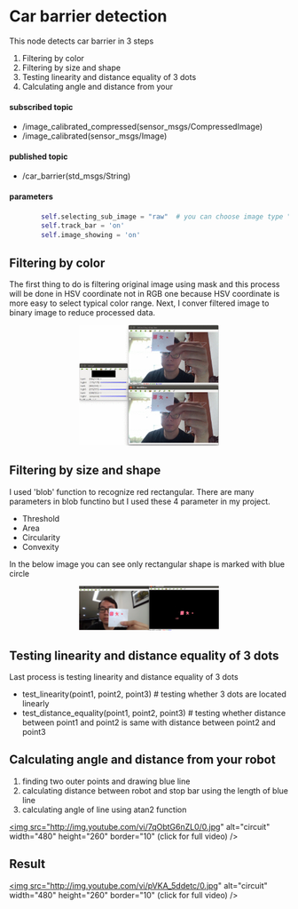 # Car barrier detection


This node detects car barrier in 3 steps
 1. Filtering by color
 2. Filtering by size and shape
 3. Testing linearity and distance equality of 3 dots
 4. Calculating angle and distance from your 

#### subscribed topic
 * /image_calibrated_compressed(sensor_msgs/CompressedImage)
 * /image_calibrated(sensor_msgs/Image)
#### published topic
 * /car_barrier(std_msgs/String)
#### parameters
```python
        self.selecting_sub_image = "raw"  # you can choose image type "compressed", "raw"
        self.track_bar = 'on'
        self.image_showing = 'on'
```

## Filtering by color
The first thing to do is filtering original image using mask and this process will be done in HSV coordinate not in RGB one because HSV coordinate is more easy to select typical color range. Next, I conver filtered image to binary image to reduce processed data.


<p align="center">
 <img src="https://github.com/Kihoon0716/self_driving-loading/blob/master/img/1.gif?raw=true" alt="Overview" width="50%" height="50%">
</p>

## Filtering by size and shape
I used 'blob' function to recognize red rectangular. There are many parameters in blob functino but I used these 4 parameter in my project.
 * Threshold
 * Area
 * Circularity
 * Convexity

In the below image you can see only rectangular shape is marked with blue circle
<p align="center">
 <img src="https://github.com/Kihoon0716/self_driving-loading/blob/master/img/1.png?raw=true" alt="Overview" width="50%" height="50%">
</p>

## Testing linearity and distance equality of 3 dots
Last process is testing linearity and distance equality of 3 dots

 * test_linearity(point1, point2, point3) # testing whether 3 dots are located linearly
 * test_distance_equality(point1, point2, point3) # testing whether distance between point1 and point2 is same with distance between point2 and point3

## Calculating angle and distance from your robot
 1.  finding two outer points and drawing blue line
 2.  calculating distance between robot and stop bar using the length of blue line
 3.  calculating angle of line using atan2 function

<a href="https://www.youtube.com/embed/7qObtG6nZL0" target="_blank"><img src="http://img.youtube.com/vi/7qObtG6nZL0/0.jpg" 
alt="circuit" width="480" height="260" border="10" (click for full video) /></a>


## Result
<a href="https://www.youtube.com/embed/pVKA_5ddetc" target="_blank"><img src="http://img.youtube.com/vi/pVKA_5ddetc/0.jpg" 
alt="circuit" width="480" height="260" border="10" (click for full video) /></a>

